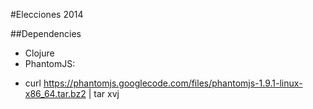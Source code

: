 #Elecciones 2014


##Dependencies

* Clojure
* PhantomJS:
- curl https://phantomjs.googlecode.com/files/phantomjs-1.9.1-linux-x86_64.tar.bz2 | tar xvj

 

